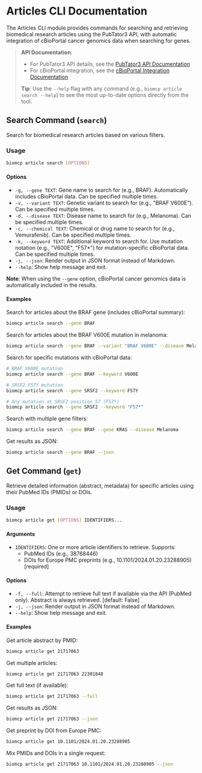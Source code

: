 # Articles CLI Documentation

The Articles CLI module provides commands for searching and retrieving biomedical research articles using the PubTator3 API, with automatic integration of cBioPortal cancer genomics data when searching for genes.

> **API Documentation**:
>
> - For PubTator3 API details, see the [PubTator3 API Documentation](../apis/pubtator3_api.md)
> - For cBioPortal integration, see the [cBioPortal Integration Documentation](../apis/cbioportal.md)
>
> **Tip**: Use the `--help` flag with any command (e.g., `biomcp article search --help`) to see the most up-to-date options directly from the tool.

## Search Command (`search`)

Search for biomedical research articles based on various filters.

### Usage

```bash
biomcp article search [OPTIONS]
```

#### Options

- `-g, --gene TEXT`: Gene name to search for (e.g., BRAF). Automatically includes cBioPortal data. Can be specified multiple times.
- `-v, --variant TEXT`: Genetic variant to search for (e.g., "BRAF V600E"). Can be specified multiple times.
- `-d, --disease TEXT`: Disease name to search for (e.g., Melanoma). Can be specified multiple times.
- `-c, --chemical TEXT`: Chemical or drug name to search for (e.g., Vemurafenib). Can be specified multiple times.
- `-k, --keyword TEXT`: Additional keyword to search for. Use mutation notation (e.g., "V600E", "F57\*") for mutation-specific cBioPortal data. Can be specified multiple times.
- `-j, --json`: Render output in JSON format instead of Markdown.
- `--help`: Show help message and exit.

**Note**: When using the `--gene` option, cBioPortal cancer genomics data is automatically included in the results.

#### Examples

Search for articles about the BRAF gene (includes cBioPortal summary):

```bash
biomcp article search --gene BRAF
```

Search for articles about the BRAF V600E mutation in melanoma:

```bash
biomcp article search --gene BRAF --variant "BRAF V600E" --disease Melanoma
```

Search for specific mutations with cBioPortal data:

```bash
# BRAF V600E mutation
biomcp article search --gene BRAF --keyword V600E

# SRSF2 F57Y mutation
biomcp article search --gene SRSF2 --keyword F57Y

# Any mutation at SRSF2 position 57 (F57*)
biomcp article search --gene SRSF2 --keyword "F57*"
```

Search with multiple gene filters:

```bash
biomcp article search --gene BRAF --gene KRAS --disease Melanoma
```

Get results as JSON:

```bash
biomcp article search --gene BRAF --json
```

## Get Command (`get`)

Retrieve detailed information (abstract, metadata) for specific articles using their PubMed IDs (PMIDs) or DOIs.

### Usage

```bash
biomcp article get [OPTIONS] IDENTIFIERS...
```

#### Arguments

- `IDENTIFIERS`: One or more article identifiers to retrieve. Supports:
  - PubMed IDs (e.g., 38768446)
  - DOIs for Europe PMC preprints (e.g., 10.1101/2024.01.20.23288905)
    [required]

#### Options

- `-f, --full`: Attempt to retrieve full text if available via the API (PubMed only). Abstract is always retrieved. [default: False]
- `-j, --json`: Render output in JSON format instead of Markdown.
- `--help`: Show help message and exit.

#### Examples

Get article abstract by PMID:

```bash
biomcp article get 21717063
```

Get multiple articles:

```bash
biomcp article get 21717063 22301848
```

Get full text (if available):

```bash
biomcp article get 21717063 --full
```

Get results as JSON:

```bash
biomcp article get 21717063 --json
```

Get preprint by DOI from Europe PMC:

```bash
biomcp article get 10.1101/2024.01.20.23288905
```

Mix PMIDs and DOIs in a single request:

```bash
biomcp article get 21717063 10.1101/2024.01.20.23288905 --json
```
